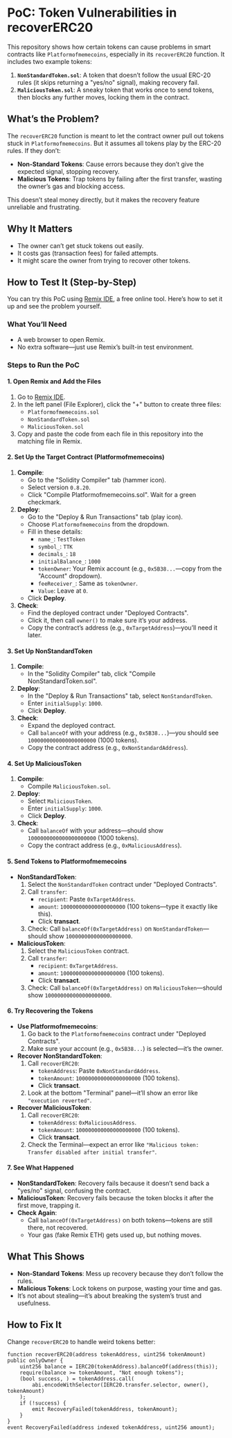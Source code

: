 # PoC: Token Vulnerabilities in recoverERC20

This repository shows how certain tokens can cause problems in smart contracts like `Platformofmemecoins`, especially in its `recoverERC20` function. It includes two example tokens:

1. **`NonStandardToken.sol`**: A token that doesn’t follow the usual ERC-20 rules (it skips returning a "yes/no" signal), making recovery fail.
2. **`MaliciousToken.sol`**: A sneaky token that works once to send tokens, then blocks any further moves, locking them in the contract.

## What’s the Problem?
The `recoverERC20` function is meant to let the contract owner pull out tokens stuck in `Platformofmemecoins`. But it assumes all tokens play by the ERC-20 rules. If they don’t:
- **Non-Standard Tokens**: Cause errors because they don’t give the expected signal, stopping recovery.
- **Malicious Tokens**: Trap tokens by failing after the first transfer, wasting the owner’s gas and blocking access.

This doesn’t steal money directly, but it makes the recovery feature unreliable and frustrating.

## Why It Matters
- The owner can’t get stuck tokens out easily.
- It costs gas (transaction fees) for failed attempts.
- It might scare the owner from trying to recover other tokens.

## How to Test It (Step-by-Step)
You can try this PoC using [Remix IDE](https://remix.ethereum.org/), a free online tool. Here’s how to set it up and see the problem yourself.

### What You’ll Need
- A web browser to open Remix.
- No extra software—just use Remix’s built-in test environment.

### Steps to Run the PoC

#### 1. Open Remix and Add the Files
1. Go to [Remix IDE](https://remix.ethereum.org/).
2. In the left panel (File Explorer), click the "+" button to create three files:
   - `Platformofmemecoins.sol`
   - `NonStandardToken.sol`
   - `MaliciousToken.sol`
3. Copy and paste the code from each file in this repository into the matching file in Remix.

#### 2. Set Up the Target Contract (Platformofmemecoins)
1. **Compile**:
   - Go to the "Solidity Compiler" tab (hammer icon).
   - Select version `0.8.20`.
   - Click "Compile Platformofmemecoins.sol". Wait for a green checkmark.
2. **Deploy**:
   - Go to the "Deploy & Run Transactions" tab (play icon).
   - Choose `Platformofmemecoins` from the dropdown.
   - Fill in these details:
     - `name_`: `TestToken`
     - `symbol_`: `TTK`
     - `decimals_`: `18`
     - `initialBalance_`: `1000`
     - `tokenOwner`: Your Remix account (e.g., `0x5B38...`—copy from the "Account" dropdown).
     - `feeReceiver_`: Same as `tokenOwner`.
     - `Value`: Leave at `0`.
   - Click **Deploy**.
3. **Check**:
   - Find the deployed contract under "Deployed Contracts".
   - Click it, then call `owner()` to make sure it’s your address.
   - Copy the contract’s address (e.g., `0xTargetAddress`)—you’ll need it later.

#### 3. Set Up NonStandardToken
1. **Compile**:
   - In the "Solidity Compiler" tab, click "Compile NonStandardToken.sol".
2. **Deploy**:
   - In the "Deploy & Run Transactions" tab, select `NonStandardToken`.
   - Enter `initialSupply`: `1000`.
   - Click **Deploy**.
3. **Check**:
   - Expand the deployed contract.
   - Call `balanceOf` with your address (e.g., `0x5B38...`)—you should see `1000000000000000000000` (1000 tokens).
   - Copy the contract address (e.g., `0xNonStandardAddress`).

#### 4. Set Up MaliciousToken
1. **Compile**:
   - Compile `MaliciousToken.sol`.
2. **Deploy**:
   - Select `MaliciousToken`.
   - Enter `initialSupply`: `1000`.
   - Click **Deploy**.
3. **Check**:
   - Call `balanceOf` with your address—should show `1000000000000000000000` (1000 tokens).
   - Copy the contract address (e.g., `0xMaliciousAddress`).

#### 5. Send Tokens to Platformofmemecoins
- **NonStandardToken**:
  1. Select the `NonStandardToken` contract under "Deployed Contracts".
  2. Call `transfer`:
     - `recipient`: Paste `0xTargetAddress`.
     - `amount`: `100000000000000000000` (100 tokens—type it exactly like this).
     - Click **transact**.
  3. Check: Call `balanceOf(0xTargetAddress)` on `NonStandardToken`—should show `100000000000000000000`.
- **MaliciousToken**:
  1. Select the `MaliciousToken` contract.
  2. Call `transfer`:
     - `recipient`: `0xTargetAddress`.
     - `amount`: `100000000000000000000` (100 tokens).
     - Click **transact**.
  3. Check: Call `balanceOf(0xTargetAddress)` on `MaliciousToken`—should show `100000000000000000000`.

#### 6. Try Recovering the Tokens
- **Use Platformofmemecoins**:
  1. Go back to the `Platformofmemecoins` contract under "Deployed Contracts".
  2. Make sure your account (e.g., `0x5B38...`) is selected—it’s the owner.
- **Recover NonStandardToken**:
  1. Call `recoverERC20`:
     - `tokenAddress`: Paste `0xNonStandardAddress`.
     - `tokenAmount`: `100000000000000000000` (100 tokens).
     - Click **transact**.
  2. Look at the bottom "Terminal" panel—it’ll show an error like `"execution reverted"`.
- **Recover MaliciousToken**:
  1. Call `recoverERC20`:
     - `tokenAddress`: `0xMaliciousAddress`.
     - `tokenAmount`: `100000000000000000000` (100 tokens).
     - Click **transact**.
  2. Check the Terminal—expect an error like `"Malicious token: Transfer disabled after initial transfer"`.

#### 7. See What Happened
- **NonStandardToken**: Recovery fails because it doesn’t send back a "yes/no" signal, confusing the contract.
- **MaliciousToken**: Recovery fails because the token blocks it after the first move, trapping it.
- **Check Again**:
  - Call `balanceOf(0xTargetAddress)` on both tokens—tokens are still there, not recovered.
  - Your gas (fake Remix ETH) gets used up, but nothing moves.

## What This Shows
- **Non-Standard Tokens**: Mess up recovery because they don’t follow the rules.
- **Malicious Tokens**: Lock tokens on purpose, wasting your time and gas.
- It’s not about stealing—it’s about breaking the system’s trust and usefulness.

## How to Fix It
Change `recoverERC20` to handle weird tokens better:
```solidity
function recoverERC20(address tokenAddress, uint256 tokenAmount) public onlyOwner {
    uint256 balance = IERC20(tokenAddress).balanceOf(address(this));
    require(balance >= tokenAmount, "Not enough tokens");
    (bool success, ) = tokenAddress.call(
        abi.encodeWithSelector(IERC20.transfer.selector, owner(), tokenAmount)
    );
    if (!success) {
        emit RecoveryFailed(tokenAddress, tokenAmount);
    }
}
event RecoveryFailed(address indexed tokenAddress, uint256 amount);
